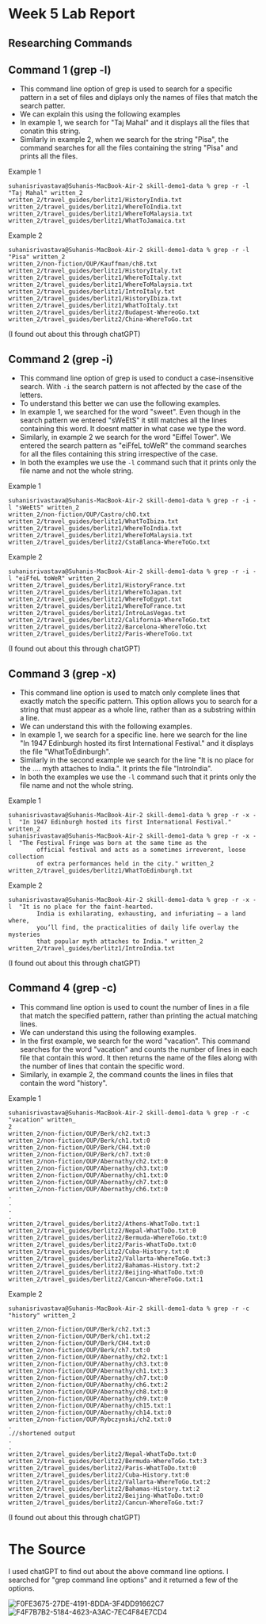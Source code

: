 # Week 5 Lab Report

## Researching Commands

## Command 1 (grep -l)

- This command line option of grep is used to search for a specific pattern in a set of files and diplays only the names of files that match the search patter.
- We can explain this using the following examples
- In example 1, we search for "Taj Mahal" and it displays all the files that conatin this string.
- Similarly in example 2, when we search for the string "Pisa", the command searches for all the files containing the string "Pisa" and prints all the files.

Example 1
```
suhanisrivastava@Suhanis-MacBook-Air-2 skill-demo1-data % grep -r -l "Taj Mahal" written_2
written_2/travel_guides/berlitz1/HistoryIndia.txt
written_2/travel_guides/berlitz1/WhereToIndia.txt
written_2/travel_guides/berlitz1/WhereToMalaysia.txt
written_2/travel_guides/berlitz1/WhatToJamaica.txt

```

Example 2

```
suhanisrivastava@Suhanis-MacBook-Air-2 skill-demo1-data % grep -r -l "Pisa" written_2
written_2/non-fiction/OUP/Kauffman/ch8.txt
written_2/travel_guides/berlitz1/HistoryItaly.txt
written_2/travel_guides/berlitz1/WhereToItaly.txt
written_2/travel_guides/berlitz1/WhereToMalaysia.txt
written_2/travel_guides/berlitz1/IntroItaly.txt
written_2/travel_guides/berlitz1/HistoryIbiza.txt
written_2/travel_guides/berlitz1/WhatToItaly.txt
written_2/travel_guides/berlitz2/Budapest-WhereoGo.txt
written_2/travel_guides/berlitz2/China-WhereToGo.txt

```
(I found out about this through chatGPT)


## Command 2 (grep -i)

- This command line option of grep is used to conduct a case-insensitive search. With `-i` the search pattern is not affected by the case of the letters.
- To understand this better we can use the following examples.
- In example 1, we searched for the word "sweet". Even though in the search pattern we entered "sWeEtS" it still matches all the lines containing this word. It doesnt matter in what case we type the word.
- Similarly, in example 2 we search for the word "Eiffel Tower". We entered the search pattern as "eiFfeL toWeR" the command searches for all the files containing this string irrespective of the case.
- In both the examples we use the `-l` command such that it prints only the file name and not the whole string.

Example 1 

```
suhanisrivastava@Suhanis-MacBook-Air-2 skill-demo1-data % grep -r -i -l "sWeEtS" written_2
written_2/non-fiction/OUP/Castro/chO.txt
written_2/travel_guides/berlitz1/WhatToIbiza.txt
written_2/travel_guides/berlitz1/WhereToIndia.txt
written_2/travel_guides/berlitz1/WhereToMalaysia.txt
written_2/travel_guides/berlitz2/CstaBlanca-WhereToGo.txt

```

Example 2

```
suhanisrivastava@Suhanis-MacBook-Air-2 skill-demo1-data % grep -r -i -l "eiFfeL toWeR" written_2
written_2/travel_guides/berlitz1/HistoryFrance.txt
written_2/travel_guides/berlitz1/WhereToJapan.txt
written_2/travel_guides/berlitz1/WhereToEgypt.txt
written_2/travel_guides/berlitz1/WhereToFrance.txt
written_2/travel_guides/berlitz1/IntroLasVegas.txt
written_2/travel_guides/berlitz2/California-WhereToGo.txt
written_2/travel_guides/berlitz2/Barcelona-WhereToGo.txt
written_2/travel_guides/berlitz2/Paris-WhereToGo.txt
```
(I found out about this through chatGPT)


## Command 3 (grep -x)
- This command line option is used to match only complete lines that exactly match the specific pattern. This option allows you to search for a string that must appear as a whole line, rather than as a substring within a line.
- We can understand this with the following examples. 
- In example 1, we search for a specific line. here we search for the line "In 1947 Edinburgh hosted its first International Festival." and it displays the file "WhatToEdinburgh".
- Similarly in the second example we search for the line "It is no place for the .... myth attaches to India.". It prints the file "IntroIndia".
- In both the examples we use the `-l` command such that it prints only the file name and not the whole string.

Example 1

```
suhanisrivastava@Suhanis-MacBook-Air-2 skill-demo1-data % grep -r -x -l  "In 1947 Edinburgh hosted its first International Festival." written_2
suhanisrivastava@Suhanis-MacBook-Air-2 skill-demo1-data % grep -r -x -l  "The Festival Fringe was born at the same time as the
        official festival and acts as a sometimes irreverent, loose collection
        of extra performances held in the city." written_2
written_2/travel_guides/berlitz1/WhatToEdinburgh.txt

```
Example 2

```
suhanisrivastava@Suhanis-MacBook-Air-2 skill-demo1-data % grep -r -x -l  "It is no place for the faint-hearted.
        India is exhilarating, exhausting, and infuriating — a land where,
        you’ll find, the practicalities of daily life overlay the mysteries
        that popular myth attaches to India." written_2
written_2/travel_guides/berlitz1/IntroIndia.txt

```

(I found out about this through chatGPT)


## Command 4 (grep -c)

- This command line option is used to count the number of lines in a file that match the specified pattern, rather than printing the actual matching lines.
- We can understand this using the following examples.
- In the first example, we search for the word "vacation". This command searches for the word "vacation" and counts the number of lines in each file that contain this word. It then returns the name of the files along with the number of lines that contain the specific word.
- Similarly, in example 2, the command counts the lines in files that contain the word "history".

Example 1

```
suhanisrivastava@Suhanis-MacBook-Air-2 skill-demo1-data % grep -r -c "vacation" written_
2
written_2/non-fiction/OUP/Berk/ch2.txt:3
written_2/non-fiction/OUP/Berk/ch1.txt:0
written_2/non-fiction/OUP/Berk/CH4.txt:0
written_2/non-fiction/OUP/Berk/ch7.txt:0
written_2/non-fiction/OUP/Abernathy/ch2.txt:0
written_2/non-fiction/OUP/Abernathy/ch3.txt:0
written_2/non-fiction/OUP/Abernathy/ch1.txt:0
written_2/non-fiction/OUP/Abernathy/ch7.txt:0
written_2/non-fiction/OUP/Abernathy/ch6.txt:0
.
.
.
.
written_2/travel_guides/berlitz2/Athens-WhatToDo.txt:1
written_2/travel_guides/berlitz2/Nepal-WhatToDo.txt:0
written_2/travel_guides/berlitz2/Bermuda-WhereToGo.txt:0
written_2/travel_guides/berlitz2/Paris-WhatToDo.txt:0
written_2/travel_guides/berlitz2/Cuba-History.txt:0
written_2/travel_guides/berlitz2/Vallarta-WhereToGo.txt:3
written_2/travel_guides/berlitz2/Bahamas-History.txt:2
written_2/travel_guides/berlitz2/Beijing-WhatToDo.txt:0
written_2/travel_guides/berlitz2/Cancun-WhereToGo.txt:1

```

Example 2

```
suhanisrivastava@Suhanis-MacBook-Air-2 skill-demo1-data % grep -r -c "history" written_2

written_2/non-fiction/OUP/Berk/ch2.txt:3
written_2/non-fiction/OUP/Berk/ch1.txt:2
written_2/non-fiction/OUP/Berk/CH4.txt:0
written_2/non-fiction/OUP/Berk/ch7.txt:0
written_2/non-fiction/OUP/Abernathy/ch2.txt:1
written_2/non-fiction/OUP/Abernathy/ch3.txt:0
written_2/non-fiction/OUP/Abernathy/ch1.txt:3
written_2/non-fiction/OUP/Abernathy/ch7.txt:0
written_2/non-fiction/OUP/Abernathy/ch6.txt:2
written_2/non-fiction/OUP/Abernathy/ch8.txt:0
written_2/non-fiction/OUP/Abernathy/ch9.txt:0
written_2/non-fiction/OUP/Abernathy/ch15.txt:1
written_2/non-fiction/OUP/Abernathy/ch14.txt:0
written_2/non-fiction/OUP/Rybczynski/ch2.txt:0
.
.//shortened output
.
.
written_2/travel_guides/berlitz2/Nepal-WhatToDo.txt:0
written_2/travel_guides/berlitz2/Bermuda-WhereToGo.txt:3
written_2/travel_guides/berlitz2/Paris-WhatToDo.txt:0
written_2/travel_guides/berlitz2/Cuba-History.txt:0
written_2/travel_guides/berlitz2/Vallarta-WhereToGo.txt:2
written_2/travel_guides/berlitz2/Bahamas-History.txt:2
written_2/travel_guides/berlitz2/Beijing-WhatToDo.txt:0
written_2/travel_guides/berlitz2/Cancun-WhereToGo.txt:7

```

(I found out about this through chatGPT)

# The Source

I used chatGPT to find out about the above command line options.
I searched for "grep command line options" and it returned a few of the options.


![F0FE3675-27DE-4191-8DDA-3F4DD91662C7](https://user-images.githubusercontent.com/122580828/218439211-2cc29adb-3ee2-49e9-84de-684eafb5db01.jpeg)
![F4F7B7B2-5184-4623-A3AC-7EC4F84E7CD4](https://user-images.githubusercontent.com/122580828/218439225-ffedc9f7-544f-448c-a9df-d62ef49934c9.jpeg)

